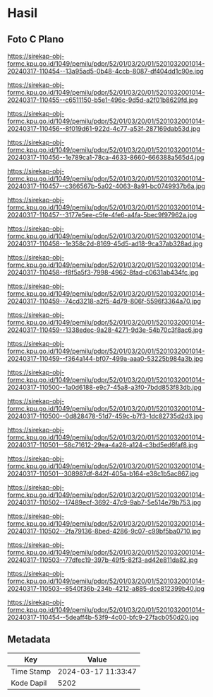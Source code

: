 # Hasil

## Foto C Plano

https://sirekap-obj-formc.kpu.go.id/1049/pemilu/pdpr/52/01/03/20/01/5201032001014-20240317-110454--13a95ad5-0b48-4ccb-8087-df404dd1c90e.jpg

https://sirekap-obj-formc.kpu.go.id/1049/pemilu/pdpr/52/01/03/20/01/5201032001014-20240317-110455--c6511150-b5e1-496c-9d5d-a2f01b8629fd.jpg

https://sirekap-obj-formc.kpu.go.id/1049/pemilu/pdpr/52/01/03/20/01/5201032001014-20240317-110456--8f019d61-922d-4c77-a53f-287169dab53d.jpg

https://sirekap-obj-formc.kpu.go.id/1049/pemilu/pdpr/52/01/03/20/01/5201032001014-20240317-110456--1e789ca1-78ca-4633-8660-666388a565d4.jpg

https://sirekap-obj-formc.kpu.go.id/1049/pemilu/pdpr/52/01/03/20/01/5201032001014-20240317-110457--c366567b-5a02-4063-8a91-bc0749937b6a.jpg

https://sirekap-obj-formc.kpu.go.id/1049/pemilu/pdpr/52/01/03/20/01/5201032001014-20240317-110457--3177e5ee-c5fe-4fe6-a4fa-5bec9f97962a.jpg

https://sirekap-obj-formc.kpu.go.id/1049/pemilu/pdpr/52/01/03/20/01/5201032001014-20240317-110458--1e358c2d-8169-45d5-ad18-9ca37ab328ad.jpg

https://sirekap-obj-formc.kpu.go.id/1049/pemilu/pdpr/52/01/03/20/01/5201032001014-20240317-110458--f8f5a5f3-7998-4962-8fad-c0631ab434fc.jpg

https://sirekap-obj-formc.kpu.go.id/1049/pemilu/pdpr/52/01/03/20/01/5201032001014-20240317-110459--74cd3218-a2f5-4d79-806f-5596f3364a70.jpg

https://sirekap-obj-formc.kpu.go.id/1049/pemilu/pdpr/52/01/03/20/01/5201032001014-20240317-110459--1338edec-9a28-4271-9d3e-54b70c3f8ac6.jpg

https://sirekap-obj-formc.kpu.go.id/1049/pemilu/pdpr/52/01/03/20/01/5201032001014-20240317-110459--f364a144-bf07-499a-aaa0-53225b984a3b.jpg

https://sirekap-obj-formc.kpu.go.id/1049/pemilu/pdpr/52/01/03/20/01/5201032001014-20240317-110500--1a0d6188-e9c7-45a8-a3f0-7bdd853f83db.jpg

https://sirekap-obj-formc.kpu.go.id/1049/pemilu/pdpr/52/01/03/20/01/5201032001014-20240317-110500--0d828478-51d7-459c-b7f3-1dc82735d2d3.jpg

https://sirekap-obj-formc.kpu.go.id/1049/pemilu/pdpr/52/01/03/20/01/5201032001014-20240317-110501--58c71612-29ea-4a28-a124-c3bd5ed6faf8.jpg

https://sirekap-obj-formc.kpu.go.id/1049/pemilu/pdpr/52/01/03/20/01/5201032001014-20240317-110501--308987df-842f-405a-b164-e38c1b5ac867.jpg

https://sirekap-obj-formc.kpu.go.id/1049/pemilu/pdpr/52/01/03/20/01/5201032001014-20240317-110502--17489ecf-3692-47c9-9ab7-5e514e79b753.jpg

https://sirekap-obj-formc.kpu.go.id/1049/pemilu/pdpr/52/01/03/20/01/5201032001014-20240317-110502--2fa79136-8bed-4286-9c07-c99bf5ba0710.jpg

https://sirekap-obj-formc.kpu.go.id/1049/pemilu/pdpr/52/01/03/20/01/5201032001014-20240317-110503--77dfec19-397b-49f5-82f3-ad42e811da82.jpg

https://sirekap-obj-formc.kpu.go.id/1049/pemilu/pdpr/52/01/03/20/01/5201032001014-20240317-110503--8540f36b-234b-4212-a885-dce812399b40.jpg

https://sirekap-obj-formc.kpu.go.id/1049/pemilu/pdpr/52/01/03/20/01/5201032001014-20240317-110454--5deaff4b-53f9-4c00-bfc9-27facb050d20.jpg


## Metadata

| Key        | Value               |
| ---------- | ------------------- |
| Time Stamp | 2024-03-17 11:33:47 |
| Kode Dapil | 5202                |




